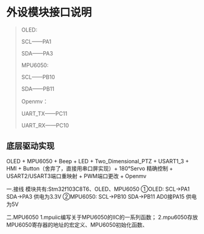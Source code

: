 # 外设模块接口说明

> OLED:
>
> SCL——PA1
>
> SDA——PA3
>
> MPU6050:
>
> SCL——PB10
>
> SDA——PB11
>
> Openmv：
>
> UART_TX——PC11
>
> UART_RX——PC10

## 底层驱动实现

OLED + MPU6050 + Beep + LED + Two_Dimensional_PTZ + USART1_3 + HMI + Button（舍弃了，直接用串口屏实现）+ 180°Servo 精确控制 + USART2/USART3端口重映射 + PWM端口更改 + Openmv

一.接线
模块共有:Stm32f103C8T6、OLED、MPU6050
①OLED:          SCL->PA1     SDA->PA3                       供电为3.3V
②MPU6050:   SCL->PB10   SDA->PB11  AD0接PA15   供电为5V

二.MPU6050
1.mpuiic编写关于MPU6050的IIC的一系列函数；
2.mpu6050存放MPU6050寄存器的地址的宏定义、MPU6050初始化函数、
